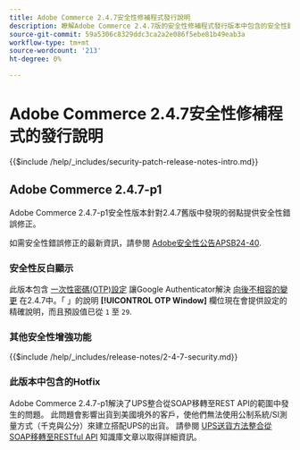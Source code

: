 ```yaml
---
title: Adobe Commerce 2.4.7安全性修補程式發行說明
description: 瞭解Adobe Commerce 2.4.7版的安全性修補程式發行版本中包含的安全性錯誤修正、安全性增強功能和其他安全性相關更新。
source-git-commit: 59a5306c8329ddc3ca2a2e086f5ebe81b49eab3a
workflow-type: tm+mt
source-wordcount: '213'
ht-degree: 0%

---
```



# Adobe Commerce 2.4.7安全性修補程式的發行說明

{{$include /help/_includes/security-patch-release-notes-intro.md}}

## Adobe Commerce 2.4.7-p1

Adobe Commerce 2.4.7-p1安全性版本針對2.4.7舊版中發現的弱點提供安全性錯誤修正。

如需安全性錯誤修正的最新資訊，請參閱 [Adobe安全性公告APSB24-40](https://helpx.adobe.com/security/products/magento/apsb24-40.html).

### 安全性反白顯示

此版本包含 [一次性密碼(OTP)設定](https://experienceleague.adobe.com/en/docs/commerce-admin/systems/security/2fa/security-two-factor-authentication#google) 讓Google Authenticator解決 [向後不相容的變更](https://developer.adobe.com/commerce/php/development/backward-incompatible-changes/highlights/#new-system-configuration-validation-for-two-factor-authentication-otp_window-value) 在2.4.7中。「 」的說明 **[!UICONTROL OTP Window]** 欄位現在會提供設定的精確說明，而且預設值已從 `1` 至 `29`.

### 其他安全性增強功能

{{$include /help/_includes/release-notes/2-4-7-security.md}}

### 此版本中包含的Hotfix

Adobe Commerce 2.4.7-p1解決了UPS整合從SOAP移轉至REST API的範圍中發生的問題。 此問題會影響出貨到美國境外的客戶，使他們無法使用公制系統/SI測量方式（千克與公分）來建立搭配UPS的出貨。 請參閱 [UPS送貨方法整合從SOAP移轉至RESTful API](https://experienceleague.adobe.com/en/docs/commerce-knowledge-base/kb/troubleshooting/known-issues-patches-attached/ups-shipping-method-integration-migration-from-soap-to-restful-api) 知識庫文章以取得詳細資訊。
